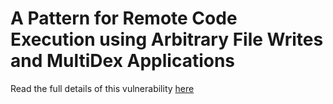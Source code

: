 # A Pattern for Remote Code Execution using Arbitrary File Writes and MultiDex Applications

Read the full details of this vulnerability [here](https://www.nowsecure.com/blog/2015/06/15/a-pattern-for-remote-code-execution-using-arbitrary-file-writes-and-multidex-applications/)

